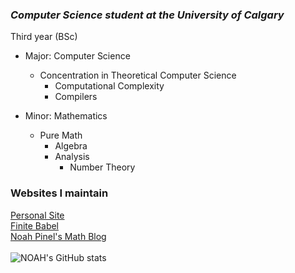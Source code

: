 ### ***Computer Science student at the University of Calgary*** 
Third year (BSc)
* Major: Computer Science 
  * Concentration in Theoretical Computer Science
     * Computational Complexity
      * Compilers
       
* Minor: Mathematics
  * Pure Math
    * Algebra
     * Analysis 
       * Number Theory


### Websites I maintain
[Personal Site](http://noah.binaryfox.ca/)\
[Finite Babel](https://noahpinel.github.io/FiniteBabel/)\
[Noah Pinel's Math Blog](https://noahpinel.github.io/NoahPinelsMathBlog/index.html)\
\
![NOAH's GitHub stats](https://github-readme-stats.vercel.app/api?username=NoahPinel&theme=react&show_icons=true&count_private=true)








